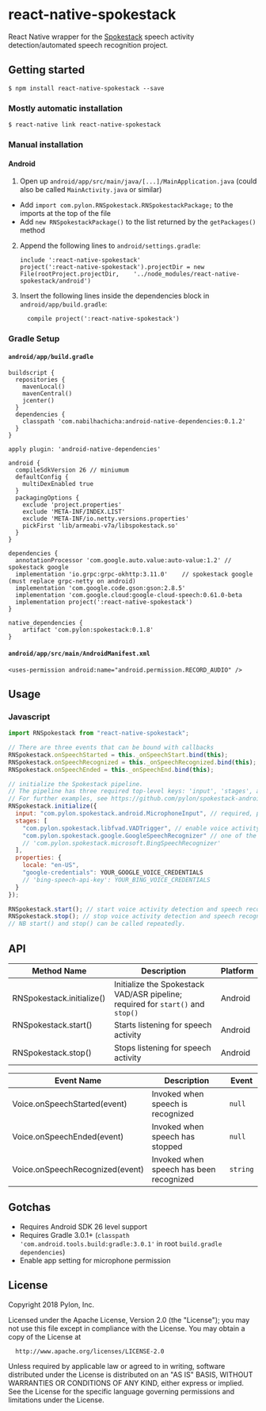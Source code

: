 # react-native-spokestack

React Native wrapper for the [Spokestack](https://github.com/pylon/spokestack-android) speech activity detection/automated speech recognition project.

## Getting started

`$ npm install react-native-spokestack --save`

### Mostly automatic installation

`$ react-native link react-native-spokestack`

### Manual installation

#### Android

1. Open up `android/app/src/main/java/[...]/MainApplication.java` (could also be called `MainActivity.java` or similar)

- Add `import com.pylon.RNSpokestack.RNSpokestackPackage;` to the imports at the top of the file
- Add `new RNSpokestackPackage()` to the list returned by the `getPackages()` method

2. Append the following lines to `android/settings.gradle`:
   ```
   include ':react-native-spokestack'
   project(':react-native-spokestack').projectDir = new File(rootProject.projectDir, 	'../node_modules/react-native-spokestack/android')
   ```
3. Insert the following lines inside the dependencies block in `android/app/build.gradle`:
   ```
     compile project(':react-native-spokestack')
   ```

### Gradle Setup

#### `android/app/build.gradle`

```
buildscript {
  repositories {
    mavenLocal()
    mavenCentral()
    jcenter()
  }
  dependencies {
    classpath 'com.nabilhachicha:android-native-dependencies:0.1.2'
  }
}

apply plugin: 'android-native-dependencies'

android {
  compileSdkVersion 26 // miniumum
  defaultConfig {
    multiDexEnabled true
  }
  packagingOptions {
    exclude 'project.properties'
    exclude 'META-INF/INDEX.LIST'
    exclude 'META-INF/io.netty.versions.properties'
    pickFirst 'lib/armeabi-v7a/libspokestack.so'
  }
}

dependencies {
  annotationProcessor 'com.google.auto.value:auto-value:1.2' // spokestack google
  implementation 'io.grpc:grpc-okhttp:3.11.0'    // spokestack google (must replace grpc-netty on android)
  implementation 'com.google.code.gson:gson:2.8.5'
  implementation 'com.google.cloud:google-cloud-speech:0.61.0-beta
  implementation project(':react-native-spokestack')
}

native_dependencies {
    artifact 'com.pylon:spokestack:0.1.8'
}
```

#### `android/app/src/main/AndroidManifest.xml`

```
<uses-permission android:name="android.permission.RECORD_AUDIO" />
```

## Usage

### Javascript

```javascript
import RNSpokestack from "react-native-spokestack";

// There are three events that can be bound with callbacks
RNSpokestack.onSpeechStarted = this._onSpeechStart.bind(this);
RNSpokestack.onSpeechRecognized = this._onSpeechRecognized.bind(this);
RNSpokestack.onSpeechEnded = this._onSpeechEnd.bind(this);

// initialize the Spokestack pipeline.
// The pipeline has three required top-level keys: 'input', 'stages', and 'properties'.
// For further examples, see https://github.com/pylon/spokestack-android#configuration
RNSpokestack.initialize({
  input: "com.pylon.spokestack.android.MicrophoneInput", // required, provides audio input into the stages
  stages: [
    "com.pylon.spokestack.libfvad.VADTrigger", // enable voice activity detection. necessary to trigger speech recognition.
    "com.pylon.spokestack.google.GoogleSpeechRecognizer" // one of the two supplied speech recognition services
    // 'com.pylon.spokestack.microsoft.BingSpeechRecognizer'
  ],
  properties: {
    locale: "en-US",
    "google-credentials": YOUR_GOOGLE_VOICE_CREDENTIALS
    // 'bing-speech-api-key': YOUR_BING_VOICE_CREDENTIALS
  }
});

RNSpokestack.start(); // start voice activity detection and speech recognition. can only start after initialize is called.
RNSpokestack.stop(); // stop voice activity detection and speech recognition. can only start after initialize is called
// NB start() and stop() can be called repeatedly.
```

## API

| Method Name                  | Description                                                                     | Platform |
| ---------------------------- | ------------------------------------------------------------------------------- | -------- |
| RNSpokestack.initialize()    | Initialize the Spokestack VAD/ASR pipeline; required for `start()` and `stop()` | Android  |
| RNSpokestack.start()         | Starts listening for speech activity                                            | Android  |
| RNSpokestack.stop()          | Stops listening for speech activity                                             | Android  |

| Event Name                      | Description                             | Event    |
| ------------------------------- | --------------------------------------- | -------- |
| Voice.onSpeechStarted(event)    | Invoked when speech is recognized       | `null`   |
| Voice.onSpeechEnded(event)      | Invoked when speech has stopped         | `null`   |
| Voice.onSpeechRecognized(event) | Invoked when speech has been recognized | `string` |

## Gotchas

- Requires Android SDK 26 level support
- Requires Gradle 3.0.1+ (`classpath 'com.android.tools.build:gradle:3.0.1'` in root `build.gradle` `dependencies`)
- Enable app setting for microphone permission

## License

Copyright 2018 Pylon, Inc.

Licensed under the Apache License, Version 2.0 (the "License");
you may not use this file except in compliance with the License.
You may obtain a copy of the License at

      http://www.apache.org/licenses/LICENSE-2.0

Unless required by applicable law or agreed to in writing, software
distributed under the License is distributed on an "AS IS" BASIS,
WITHOUT WARRANTIES OR CONDITIONS OF ANY KIND, either express or implied.
See the License for the specific language governing permissions and
limitations under the License.
